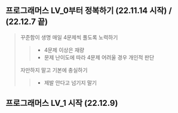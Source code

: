 ## 프로그래머스 LV_0부터 정복하기 (22.11.14 시작) / (22.12.7 끝)

> 꾸준함이 생명 매일 4문제씩 풀도록 노력하기
>
> > -   4문제 이상은 재량
> > -   문제 난이도에 따라 4문제 어려울 경우 개인적 판단
>
> 자만하지 말고 기본에 충실하기
>
> > -   제발 안다고 넘기지 말기

## 프로그래머스 LV_1 시작 (22.12.9)
